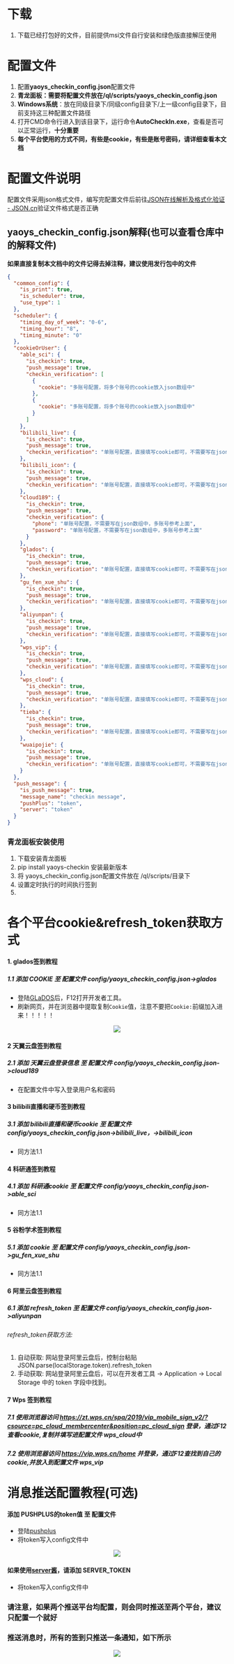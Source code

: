 # 下载

1. 下载已经打包好的文件，目前提供msi文件自行安装和绿色版直接解压使用

# 配置文件

1. 配置**yaoys_checkin_config.json**配置文件
2. **青龙面板：**需要将配置文件放在**/ql/scripts/yaoys_checkin_config.json**
3. **Windows系统**：放在同级目录下/同级config目录下/上一级config目录下，目前支持这三种配置文件路径
4. 打开CMD命令行进入到该目录下，运行命令**AutoCheckIn.exe**，查看是否可以正常运行，**十分重要**
5. **每个平台使用的方式不同，有些是cookie，有些是账号密码，请详细查看本文档**

# 配置文件说明

配置文件采用json格式文件，编写完配置文件后前往[JSON在线解析及格式化验证 - JSON.cn](https://www.json.cn/)验证文件格式是否正确

## yaoys_checkin_config.json解释(也可以查看仓库中的解释文件)

**如果直接复制本文档中的文件记得去掉注释，建议使用发行包中的文件**

```json
{
  "common_config": {
    "is_print": true,
    "is_scheduler": true,
    "use_type": 1
  },
  "scheduler": {
    "timing_day_of_week": "0-6",
    "timing_hour": "8",
    "timing_minute": "0"
  },
  "cookieOrUser": {
    "able_sci": {
      "is_checkin": true,
      "push_message": true,
      "checkin_verification": [
        {
          "cookie": "多账号配置，将多个账号的cookie放入json数组中"
        },
        {
          "cookie": "多账号配置，将多个账号的cookie放入json数组中"
        }
      ]
    },
    "bilibili_live": {
      "is_checkin": true,
      "push_message": true,
      "checkin_verification": "单账号配置，直接填写cookie即可，不需要写在json数组中，多账号参考上面"
    },
    "bilibili_icon": {
      "is_checkin": true,
      "push_message": true,
      "checkin_verification": "单账号配置，直接填写cookie即可，不需要写在json数组中，多账号参考上面"
    },
    "cloud189": {
      "is_checkin": true,
      "push_message": true,
      "checkin_verification": {
        "phone": "单账号配置，不需要写在json数组中，多账号参考上面",
        "password": "单账号配置，不需要写在json数组中，多账号参考上面"
      }
    },
    "glados": {
      "is_checkin": true,
      "push_message": true,
      "checkin_verification": "单账号配置，直接填写cookie即可，不需要写在json数组中，多账号参考上面"
    },
    "gu_fen_xue_shu": {
      "is_checkin": true,
      "push_message": true,
      "checkin_verification": "单账号配置，直接填写cookie即可，不需要写在json数组中，多账号参考上面"
    },
    "aliyunpan": {
      "is_checkin": true,
      "push_message": true,
      "checkin_verification": "单账号配置，直接填写cookie即可，不需要写在json数组中，多账号参考上面"
    },
    "wps_vip": {
      "is_checkin": true,
      "push_message": true,
      "checkin_verification": "单账号配置，直接填写cookie即可，不需要写在json数组中，多账号参考上面"
    },
    "wps_cloud": {
      "is_checkin": true,
      "push_message": true,
      "checkin_verification": "单账号配置，直接填写cookie即可，不需要写在json数组中，多账号参考上面"
    },
    "tieba": {
      "is_checkin": true,
      "push_message": true,
      "checkin_verification": "单账号配置，直接填写cookie即可，不需要写在json数组中，多账号参考上面"
    },
    "wuaipojie": {
      "is_checkin": true,
      "push_message": true,
      "checkin_verification": "单账号配置，直接填写cookie即可，不需要写在json数组中，多账号参考上面"
    }
  },
  "push_message": {
    "is_push_message": true,
    "message_name": "checkin message",
    "pushPlus": "token",
    "server": "token"
  }
}
```

### 青龙面板安装使用

1. 下载安装青龙面板
2. pip install yaoys-checkin 安装最新版本
3. 将 yaoys_checkin_config.json配置文件放在 /ql/scripts/目录下
4. 设置定时执行的时间执行签到
5. 
# 各个平台cookie&refresh_token获取方式

#### 1. glados签到教程

##### 1.1 添加 COOKIE 至 配置文件 config/yaoys_checkin_config.json->glados

- 登陆[GLaDOS](https://glados.rocks/)后，F12打开开发者工具。
- 刷新网页，并在浏览器中提取复制`Cookie`值，注意不要把`Cookie:`前缀加入进来！！！！！

<p align="center">
  <img src="../images/Step1.png" />
</p>

#### 2 天翼云盘签到教程

##### 2.1 添加 天翼云盘登录信息 至 配置文件 config/yaoys_checkin_config.json->cloud189

- 在配置文件中写入登录用户名和密码

#### 3 bilibili直播和硬币签到教程

##### 3.1 添加 bilibili直播和硬币cookie 至 配置文件 config/yaoys_checkin_config.json->bilibili_live，->bilibili_icon

- 同方法1.1

#### 4 科研通签到教程

##### 4.1 添加 科研通cookie 至 配置文件 config/yaoys_checkin_config.json->able_sci

- 同方法1.1

#### 5 谷粉学术签到教程

##### 5.1 添加 cookie 至 配置文件 config/yaoys_checkin_config.json->gu_fen_xue_shu

- 同方法1.1

#### 6 阿里云盘签到教程

##### 6.1 添加 refresh_token 至 配置文件 config/yaoys_checkin_config.json->aliyunpan

###### refresh_token获取方法:

1. 自动获取: 网站登录阿里云盘后，控制台粘贴 JSON.parse(localStorage.token).refresh_token
2. 手动获取: 网站登录阿里云盘后，可以在开发者工具 -> Application -> Local Storage 中的 token 字段中找到。

#### 7 Wps 签到教程

##### 7.1 使用浏览器访问 https://zt.wps.cn/spa/2019/vip_mobile_sign_v2/?csource=pc_cloud_membercenter&position=pc_cloud_sign 登录，通过F12查看cookie,复制并填写进配置文件 wps_cloud中

##### 7.2 使用浏览器访问 https://vip.wps.cn/home 并登录，通过F12查找到自己的cookie,并放入到配置文件 wps_vip



# 消息推送配置教程(可选)

#### 添加 PUSHPLUS的token值 至 配置文件

- 登陆[pushplus](http://www.pushplus.plus/)
- 将token写入config文件中

<p align="center">
  <img src="../images/pushplus_token.png" />
</p>

#### 如果使用[server酱](https://sct.ftqq.com/)，请添加 SERVER_TOKEN

- 将token写入config文件中

### 请注意，如果两个推送平台均配置，则会同时推送至两个平台，建议只配置一个就好

### 推送消息时，所有的签到只推送一条通知，如下所示

<p align="center">
  <img src="../images/checkin_info.png" />
</p>